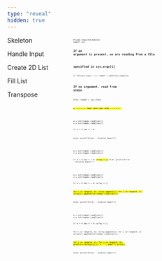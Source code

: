 ```yaml
---
type: "reveal"
hidden: true
---
```


<section>
  <div style="float: right; width: 70%">
    <pre class="stretch" style="font-size: .37em"><code class="python"># Load required modules
import sys

# If an argument is present, we are reading from a file
# specified in sys.argv[1]
if len(sys.argv) > 1:
  reader = open(sys.argv[1])

# If no argument, read from stdin
else:
  reader = sys.stdin

<mark># -=-=-=-=- MORE CODE GOES HERE -=-=-=-=- </mark>
</code></pre>
  </div>
  <div style="width: 30%">
    <p>Skeleton</p>
  </div>
</section>




<section>
  <div style="float: right; width: 70%">
    <pre class="stretch" style="font-size: .37em"><code class="python">m = int(reader.readline())
n = int(reader.readline())

if m > 0 and n > 0:

else:
  print("Error - Invalid Input!")
</code></pre>
  </div>
  <div style="width: 30%">
    <p>Handle Input</p>
  </div>
</section>



<section>
  <div style="float: right; width: 70%">
    <pre class="stretch" style="font-size: .37em"><code class="python">m = int(reader.readline())
n = int(reader.readline())

if m > 0 and n > 0:
  <mark>array = []</mark>
else:
  print("Error - Invalid Input!")
</code></pre>
  </div>
  <div style="width: 30%">
    <p>Create 2D List</p>
  </div>
</section>




<section>
  <div style="float: right; width: 70%">
    <pre class="stretch" style="font-size: .37em"><code class="python">m = int(reader.readline())
n = int(reader.readline())

if m > 0 and n > 0:
  array = []

  <mark>for i in range(0, m):
    array.append([])
    for j in range(0, n):
      array[i].append(int(reader.readline()))</mark>

else:
  print("Error - Invalid Input!")
</code></pre>
  </div>
  <div style="width: 30%">
    <p>Fill List</p>
  </div>
</section>




<section>
  <div style="float: right; width: 70%">
    <pre class="stretch" style="font-size: .37em"><code class="python">m = int(reader.readline())
n = int(reader.readline())

if m > 0 and n > 0:
  array = []

  for i in range(0, m):
    array.append([])
    for j in range(0, n):
      array[i].append(int(reader.readline()))

  <mark>for j in range(0, n):
    for i in range(0, m):
      print(str(array[i][j]) + " ", end="")
    print()</mark>

else:
  print("Error - Invalid Input!")
</code></pre>
  </div>
  <div style="width: 30%">
    <p>Transpose</p>
  </div>
</section>
